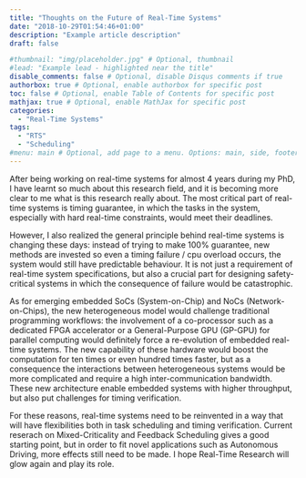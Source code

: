 ```yaml
---
title: "Thoughts on the Future of Real-Time Systems"
date: "2018-10-29T01:54:46+01:00"
description: "Example article description"
draft: false

#thumbnail: "img/placeholder.jpg" # Optional, thumbnail
#lead: "Example lead - highlighted near the title"
disable_comments: false # Optional, disable Disqus comments if true
authorbox: true # Optional, enable authorbox for specific post
toc: false # Optional, enable Table of Contents for specific post
mathjax: true # Optional, enable MathJax for specific post
categories:
  - "Real-Time Systems"
tags:
  - "RTS"
  - "Scheduling"
#menu: main # Optional, add page to a menu. Options: main, side, footer
---
```


After being working on real-time systems for almost 4 years during my PhD, I have learnt so much about this research field, and it is becoming more clear to me what is this research really about. The most critical part of real-time systems is timing guarantee, in which the tasks in the system, especially with hard real-time constraints, would meet their deadlines.

However, I also realized the general principle behind real-time systems is changing these days: instead of trying to make 100% guarantee, new methods are invested so even a timing failure / cpu overload occurs, the system would still have predictable behaviour. It is not just a requirement of real-time system specifications, but also a crucial part for designing safety-critical systems in which the consequence of failure would be catastrophic.

As for emerging embedded SoCs (System-on-Chip) and NoCs (Network-on-Chips), the new heterogeneous model would challenge traditional programming workflows: the involvement of a co-processor such as a dedicated FPGA accelerator or a General-Purpose GPU (GP-GPU) for parallel computing would definitely force a re-evolution of embedded real-time systems. The new capability of these hardware would boost the computation for ten times or even hundred times faster, but as a consequence the interactions between heterogeneous systems would be more complicated and require a high inter-communication bandwidth. These new architecture enable embedded systems with higher throughput, but also put challenges for timing verification.

For these reasons, real-time systems need to be reinvented in a way that will have flexibilities both in task scheduling and timing verification. Current reserach on Mixed-Criticality and Feedback Scheduling gives a good starting point, but in order to fit novel applications such as Autonomous Driving, more effects still need to be made. I hope Real-Time Research will glow again and play its role.
